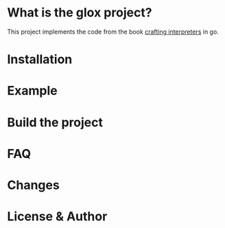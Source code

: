 
# What is the glox project?

This project implements the code from the book [crafting interpreters](https://craftinginterpreters.com) in go.

# Installation

# Example

# Build the project

# FAQ

# Changes

# License & Author